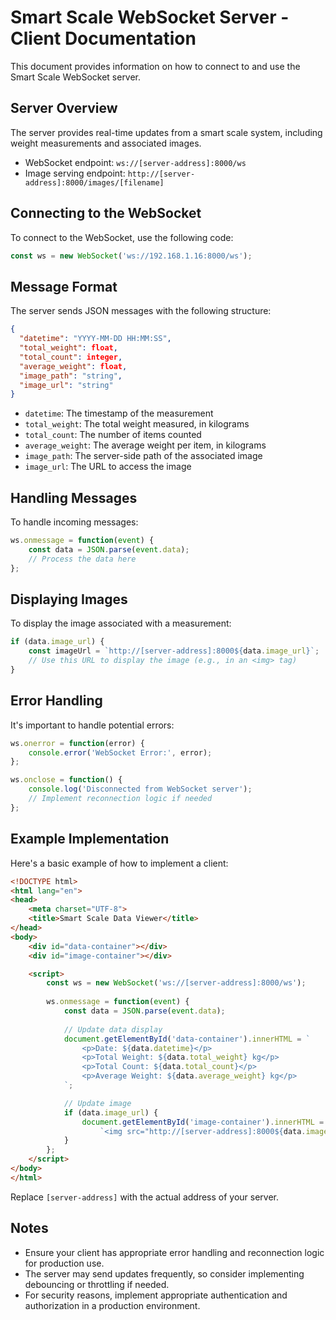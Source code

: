 # Smart Scale WebSocket Server - Client Documentation

This document provides information on how to connect to and use the Smart Scale WebSocket server.

## Server Overview

The server provides real-time updates from a smart scale system, including weight measurements and associated images.

- WebSocket endpoint: `ws://[server-address]:8000/ws`
- Image serving endpoint: `http://[server-address]:8000/images/[filename]`

## Connecting to the WebSocket

To connect to the WebSocket, use the following code:

```javascript
const ws = new WebSocket('ws://192.168.1.16:8000/ws');
```

## Message Format

The server sends JSON messages with the following structure:

```json
{
  "datetime": "YYYY-MM-DD HH:MM:SS",
  "total_weight": float,
  "total_count": integer,
  "average_weight": float,
  "image_path": "string",
  "image_url": "string"
}
```

- `datetime`: The timestamp of the measurement
- `total_weight`: The total weight measured, in kilograms
- `total_count`: The number of items counted
- `average_weight`: The average weight per item, in kilograms
- `image_path`: The server-side path of the associated image
- `image_url`: The URL to access the image

## Handling Messages

To handle incoming messages:

```javascript
ws.onmessage = function(event) {
    const data = JSON.parse(event.data);
    // Process the data here
};
```

## Displaying Images

To display the image associated with a measurement:

```javascript
if (data.image_url) {
    const imageUrl = `http://[server-address]:8000${data.image_url}`;
    // Use this URL to display the image (e.g., in an <img> tag)
}
```

## Error Handling

It's important to handle potential errors:

```javascript
ws.onerror = function(error) {
    console.error('WebSocket Error:', error);
};

ws.onclose = function() {
    console.log('Disconnected from WebSocket server');
    // Implement reconnection logic if needed
};
```

## Example Implementation

Here's a basic example of how to implement a client:

```html
<!DOCTYPE html>
<html lang="en">
<head>
    <meta charset="UTF-8">
    <title>Smart Scale Data Viewer</title>
</head>
<body>
    <div id="data-container"></div>
    <div id="image-container"></div>

    <script>
        const ws = new WebSocket('ws://[server-address]:8000/ws');
        
        ws.onmessage = function(event) {
            const data = JSON.parse(event.data);
            
            // Update data display
            document.getElementById('data-container').innerHTML = `
                <p>Date: ${data.datetime}</p>
                <p>Total Weight: ${data.total_weight} kg</p>
                <p>Total Count: ${data.total_count}</p>
                <p>Average Weight: ${data.average_weight} kg</p>
            `;

            // Update image
            if (data.image_url) {
                document.getElementById('image-container').innerHTML = 
                    `<img src="http://[server-address]:8000${data.image_url}" alt="Smart Scale Image">`;
            }
        };
    </script>
</body>
</html>
```

Replace `[server-address]` with the actual address of your server.

## Notes

- Ensure your client has appropriate error handling and reconnection logic for production use.
- The server may send updates frequently, so consider implementing debouncing or throttling if needed.
- For security reasons, implement appropriate authentication and authorization in a production environment.

